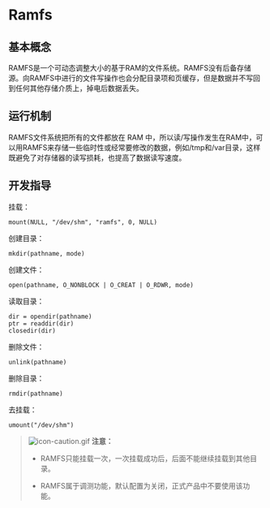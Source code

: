 # Ramfs


## 基本概念

RAMFS是一个可动态调整大小的基于RAM的文件系统。RAMFS没有后备存储源。向RAMFS中进行的文件写操作也会分配目录项和页缓存，但是数据并不写回到任何其他存储介质上，掉电后数据丢失。
## 运行机制
RAMFS文件系统把所有的文件都放在 RAM 中，所以读/写操作发生在RAM中，可以用RAMFS来存储一些临时性或经常要修改的数据，例如/tmp和/var目录，这样既避免了对存储器的读写损耗，也提高了数据读写速度。
## 开发指导
挂载：  
```
mount(NULL, "/dev/shm", "ramfs", 0, NULL)
```
创建目录：  
```
mkdir(pathname, mode)
```
创建文件： 
```
open(pathname, O_NONBLOCK | O_CREAT | O_RDWR, mode)
```
读取目录：  
```
dir = opendir(pathname) 
ptr = readdir(dir)
closedir(dir)
```
删除文件：  
```
unlink(pathname)
```
删除目录： 
```
rmdir(pathname)
```
去挂载：  
```
umount("/dev/shm")
```
> ![icon-caution.gif](public_sys-resources/icon-caution.gif) **注意：**
> - RAMFS只能挂载一次，一次挂载成功后，后面不能继续挂载到其他目录。
> 
> - RAMFS属于调测功能，默认配置为关闭，正式产品中不要使用该功能。

